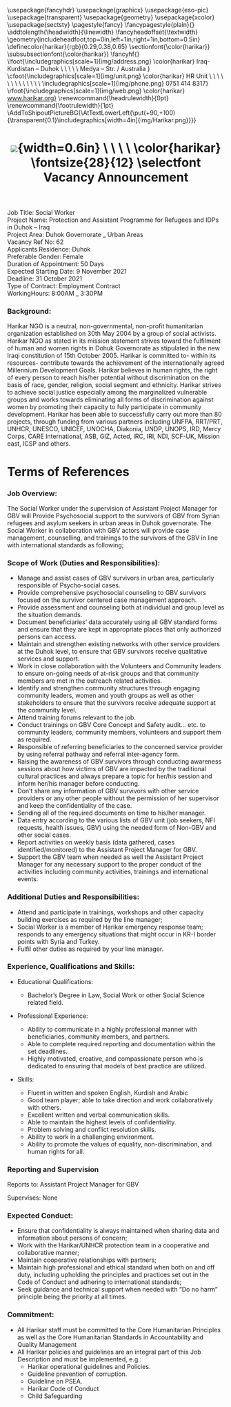 ﻿---
title: |
  ![](img/Harikar.png){width=0.6in} \ \ \ \ 
  \color{harikar} \fontsize{28}{12} \selectfont Vacancy Announcement
header-includes: |
  \usepackage{fancyhdr}
  \usepackage{graphicx}
  \usepackage{eso-pic}
  \usepackage{transparent}
  \usepackage{geometry}
  \usepackage{xcolor}
  \usepackage{sectsty}
  \pagestyle{fancy}
  \fancypagestyle{plain}{}
  \addtolength{\headwidth}{\linewidth}
  \fancyheadoffset{\textwidth}
  \geometry{includeheadfoot,top=0in,left=1in,right=1in,bottom=0.5in}
  \definecolor{harikar}{rgb}{0.29,0.38,0.65}
  \sectionfont{\color{harikar}}
  \subsubsectionfont{\color{harikar}}
  \fancyhf{}
  \lfoot{\includegraphics[scale=1]{img/address.png} \color{harikar} Iraq-Kurdistan – Duhok \\ \ \ \ \ Medya – Str. / Australia   }
  \cfoot{\includegraphics[scale=1]{img/unit.png} \color{harikar} HR Unit \ \ \ \ \ \ \ \ \ \ \ \ \ \includegraphics[scale=1]{img/phone.png} 0751 414 8317}
  \rfoot{\includegraphics[scale=1]{img/web.png} \color{harikar} www.harikar.org}
  \renewcommand{\headrulewidth}{0pt}
  \renewcommand{\footrulewidth}{1pt}
  \AddToShipoutPictureBG{\AtTextLowerLeft{\put(+90,+100){\transparent{0.1}\includegraphics[width=4in]{img/Harikar.png}}}}
---

Job Title: Social Worker  
Project Name: Protection and Assistant Programme for Refugees and IDPs in Duhok – Iraq  
Project Area: Duhok Governorate _ Urban Areas  
Vacancy Ref No: 62  
Applicants Residence: Duhok  
Preferable Gender: Female  
Duration of Appointment: 50 Days  
Expected Starting Date: 9 November 2021  
Deadline: 31 October 2021  
Type of Contract: Employment Contract  
WorkingHours: 8:00AM _ 3:30PM

### Background:

Harikar NGO is a neutral, non-governmental, non-profit humanitarian organization established on 30th May 2004 by a group of social activists. Harikar NGO as stated in its mission statement strives toward the fulfilment of human and women rights in Dohuk Governorate as stipulated in the new Iraqi constitution of 15th October 2005. Harikar is committed to- within its resources- contribute towards the achievement of the internationally agreed Millennium Development Goals. Harikar believes in human rights, the right of every person to reach his/her potential without discrimination on the basis of race, gender, religion, social segment and ethnicity. Harikar strives to achieve social justice especially among the marginalized vulnerable groups and works towards eliminating all forms of discrimination against women by promoting their capacity to fully participate in community development. Harikar has been able to successfully carry out more than 80 projects, through funding from various partners including UNFPA, RRT/PRT, UNHCR, UNESCO, UNICEF, UNOCHA, Diakonia, UNDP, UNOPS, IRD, Mercy Corps, CARE International, ASB, GIZ, Acted, IRC, IRI, NDI, SCF-UK, Mission east, ICSP and others.

# Terms of References

### Job Overview:

The Social Worker under the supervision of Assistant Project Manager
for GBV will Provide Psychosocial support to the survivors of GBV from
Syrian refugees and asylum seekers in urban areas in Duhok
governorate. The Social Worker in collaboration with GBV actors will
provide case management, counselling, and trainings to the survivors
of the GBV in line with international standards as following;

### Scope of Work (Duties and Responsibilities):

- Manage and assist cases of GBV survivors in urban area, particularly responsible of Psycho-social cases.
- Provide comprehensive psychosocial counseling to GBV survivors focused on the survivor centered case management approach.
- Provide assessment and counseling both at individual and group level as the situation demands.
- Document beneficiaries’ data accurately using all GBV standard forms and ensure that they are kept in appropriate places that only authorized persons can access.
- Maintain and strengthen existing networks with other service providers at the Duhok level, to ensure that GBV survivors receive qualitative services and support.
- Work in close collaboration with the Volunteers and Community leaders to ensure on-going needs of at-risk groups and that community members are met in the outreach related activities.
- Identify and strengthen community structures through engaging community leaders, women and youth groups as well as other stakeholders to ensure that the survivors receive adequate support at the community level.
- Attend training forums relevant to the job.
- Conduct trainings on GBV Core Concept and Safety audit... etc. to community leaders, community members, volunteers and support them as required.
- Responsible of referring beneficiaries to the concerned service provider by using referral pathway and referral inter-agency form.
- Raising the awareness of GBV survivors through conducting awareness sessions about how victims of GBV are impacted by the traditional cultural practices and always prepare a topic for her/his session and inform her/his manager before conducting.
- Don’t share any information of GBV survivors with other service providers or any other people without the permission of her supervisor and keep the confidentiality of the case.
- Sending all of the required documents on time to his/her manager.
- Data entry according to the various lists of GBV unit (job seekers, NFI requests, health issues, GBV) using the needed form of Non-GBV and other social cases.
- Report activities on weekly basis (data gathered, cases identified/monitored) to the Assistant Project Manager for GBV.
- Support the GBV team when needed as well the Assistant Project Manager for any necessary support to the proper conduct of the activities including community activities, trainings and international events.

### Additional Duties and Responsibilities:

- Attend and participate in trainings, workshops and other capacity building exercises as required by the line manager;
- Social Worker is a member of Harikar emergency response team; responds to any emergency situations that might occur in KR-I border points with Syria and Turkey.
- Fulfil other duties as required by your line manager.

### Experience, Qualifications and Skills:

- Educational Qualifications:

  - Bachelor’s Degree in Law, Social Work or other Social Science related field.

- Professional Experience:

  - Ability to communicate in a highly professional manner with beneficiaries, community members, and partners.
  - Able to complete required reporting and documentation within the set deadlines.
  - Highly motivated, creative, and compassionate person who is dedicated to ensuring that models of best practice are utilized.

- Skills:

  - Fluent in written and spoken English, Kurdish and Arabic
  - Good team player; able to take direction and work collaboratively with others.
  - Excellent written and verbal communication skills.
  - Able to maintain the highest levels of confidentiality.
  - Problem solving and conflict resolution skills.
  - Ability to work in a challenging environment.
  - Ability to promote the values of equality, non-discrimination, and human rights for all.

### Reporting and Supervision

Reports to: Assistant Project Manager for GBV

Supervises: None

### Expected Conduct:

- Ensure that confidentiality is always maintained when sharing data and information about persons of concern;
- Work with the Harikar/UNHCR protection team in a cooperative and collaborative manner;
- Maintain cooperative relationships with partners;
- Maintain high professional and ethical standard when both on and off duty, including upholding the principles and practices set out in the Code of Conduct and adhering to international standards;
- Seek guidance and technical support when needed with “Do no harm” principle being the priority at all times.

### Commitment:

- All Harikar staff must be committed to the Core Humanitarian Principles as well as the Core Humanitarian Standards in Accountability and Quality Management
- All Harikar policies and guidelines are an integral part of this Job Description and must be implemented, e.g.:
  - Harikar operational guidelines and Policies.
  - Guideline prevention of corruption.
  - Guideline on PSEA.
  - Harikar Code of Conduct
  - Child Safeguarding
